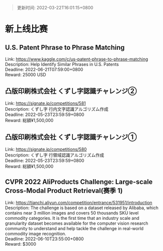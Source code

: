 > 更新时间: 2022-03-22T16:01:15+0800 

# 新上线比赛


## U.S. Patent Phrase to Phrase Matching 
Link: https://www.kaggle.com/c/us-patent-phrase-to-phrase-matching  
Description: Help Identify Similar Phrases in U.S. Patents  
Deadline: 2022-06-21T07:59:00+0800  
Reward: 25000 USD  

## 凸版印刷株式会社 くずし字認識チャレンジ②
Link: https://signate.jp/competitions/581  
Description: くずし字 行内文字認識アルゴリズム作成  
Deadline: 2022-05-23T23:59:59+0800  
Reward: 総額¥1,500,000  

## 凸版印刷株式会社 くずし字認識チャレンジ①
Link: https://signate.jp/competitions/580  
Description: くずし字 行領域認識アルゴリズム作成  
Deadline: 2022-05-23T23:59:59+0800  
Reward: 総額¥1,500,000  

## CVPR 2022 AliProducts Challenge:  Large-scale Cross-Modal Product Retrieval(赛季 1)
Link: https://tianchi.aliyun.com/competition/entrance/531951/introduction  
Description: The challenge is based on a dataset released by Alibaba, which contains near 3 million images and covers 50 thousands SKU level commodity categories. It is the first time that an industry scale and granularity dataset becomes available for the computer vision research community to understand and help tackle the challenge in real-world commodity image recognition.  
Deadline: 2022-06-10T23:55:00+0800  
Reward: $3000  


